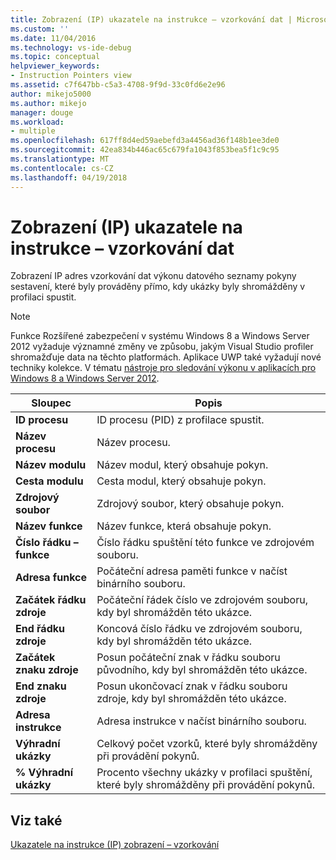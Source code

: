 ```yaml
---
title: Zobrazení (IP) ukazatele na instrukce – vzorkování dat | Microsoft Docs
ms.custom: ''
ms.date: 11/04/2016
ms.technology: vs-ide-debug
ms.topic: conceptual
helpviewer_keywords:
- Instruction Pointers view
ms.assetid: c7f647bb-c5a3-4708-9f9d-33c0fd6e2e96
author: mikejo5000
ms.author: mikejo
manager: douge
ms.workload:
- multiple
ms.openlocfilehash: 617ff8d4ed59aebefd3a4456ad36f148b1ee3de0
ms.sourcegitcommit: 42ea834b446ac65c679fa1043f853bea5f1c9c95
ms.translationtype: MT
ms.contentlocale: cs-CZ
ms.lasthandoff: 04/19/2018
---
```

# <a name="instruction-pointers-ips-view---sampling-data"></a>Zobrazení (IP) ukazatele na instrukce – vzorkování dat
Zobrazení IP adres vzorkování dat výkonu datového seznamy pokyny sestavení, které byly prováděny přímo, kdy ukázky byly shromážděny v profilaci spustit.  
  
> [!NOTE]
>  Funkce Rozšířené zabezpečení v systému Windows 8 a Windows Server 2012 vyžaduje významné změny ve způsobu, jakým Visual Studio profiler shromažďuje data na těchto platformách. Aplikace UWP také vyžadují nové techniky kolekce. V tématu [nástroje pro sledování výkonu v aplikacích pro Windows 8 a Windows Server 2012](../profiling/performance-tools-on-windows-8-and-windows-server-2012-applications.md).  
  
|Sloupec|Popis|  
|------------|-----------------|  
|**ID procesu**|ID procesu (PID) z profilace spustit.|  
|**Název procesu**|Název procesu.|  
|**Název modulu**|Název modul, který obsahuje pokyn.|  
|**Cesta modulu**|Cesta modul, který obsahuje pokyn.|  
|**Zdrojový soubor**|Zdrojový soubor, který obsahuje pokyn.|  
|**Název funkce**|Název funkce, která obsahuje pokyn.|  
|**Číslo řádku – funkce**|Číslo řádku spuštění této funkce ve zdrojovém souboru.|  
|**Adresa funkce**|Počáteční adresa paměti funkce v načíst binárního souboru.|  
|**Začátek řádku zdroje**|Počáteční řádek číslo ve zdrojovém souboru, kdy byl shromážděn této ukázce.|  
|**End řádku zdroje**|Koncová číslo řádku ve zdrojovém souboru, kdy byl shromážděn této ukázce.|  
|**Začátek znaku zdroje**|Posun počáteční znak v řádku souboru původního, kdy byl shromážděn této ukázce.|  
|**End znaku zdroje**|Posun ukončovací znak v řádku souboru zdroje, kdy byl shromážděn této ukázce.|  
|**Adresa instrukce**|Adresa instrukce v načíst binárního souboru.|  
|**Výhradní ukázky**|Celkový počet vzorků, které byly shromážděny při provádění pokynů.|  
|**% Výhradní ukázky**|Procento všechny ukázky v profilaci spuštění, které byly shromážděny při provádění pokynů.|  
  
## <a name="see-also"></a>Viz také  
 [Ukazatele na instrukce (IP) zobrazení – vzorkování](../profiling/instruction-pointers-ips-view-dotnet-memory-sampling-data.md)
